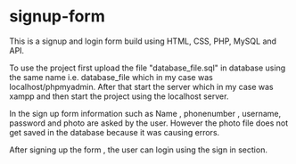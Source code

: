 # signup-form

This is a signup and login form build using HTML, CSS, PHP, MySQL and API.

To use the project first upload the file "database_file.sql" in database using the same name i.e. database_file which in my case was localhost/phpmyadmin.
After that start the server which in my case was xampp and then start the project using the localhost server.


In the sign up form information such as Name , phonenumber , username, password and photo are asked by the user. 
However the photo file does not get saved in the database because it was causing errors.

After signing up the form , the user can login using the sign in section.
